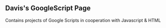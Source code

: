## Davis's GoogleScript Page

Contains projects of Google Scripts in cooperation with Javascript & HTML

